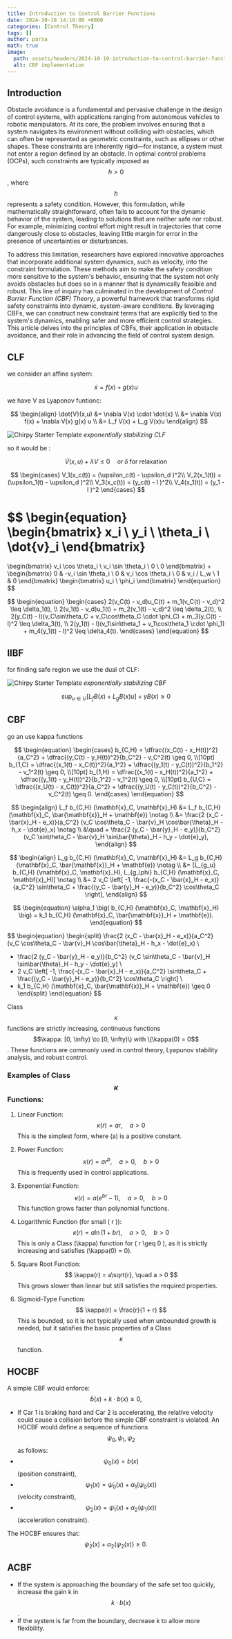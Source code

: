 ```yaml
---
title: Introduction to Control Barrier Functions
date: 2024-10-19 14:10:00 +0800
categories: [Control Theory]
tags: []
author: parsa
math: true
image:
  path: assets/headers/2024-10-19-introduction-to-control-barrier-functions.png
  alt: CBF implementation
---
```

## Introduction

Obstacle avoidance is a fundamental and pervasive challenge in the design of control systems, with applications ranging from autonomous vehicles to robotic manipulators. At its core, the problem involves ensuring that a system navigates its environment without colliding with obstacles, which can often be represented as geometric constraints, such as ellipses or other shapes. These constraints are inherently rigid—for instance, a system must not enter a region defined by an obstacle. In optimal control problems (OCPs), such constraints are typically imposed as $$h > 0$$, where $$h$$ represents a safety condition. However, this formulation, while mathematically straightforward, often fails to account for the dynamic behavior of the system, leading to solutions that are neither safe nor robust. For example, minimizing control effort might result in trajectories that come dangerously close to obstacles, leaving little margin for error in the presence of uncertainties or disturbances.

To address this limitation, researchers have explored innovative approaches that incorporate additional system dynamics, such as velocity, into the constraint formulation. These methods aim to make the safety condition more sensitive to the system's behavior, ensuring that the system not only avoids obstacles but does so in a manner that is dynamically feasible and robust. This line of inquiry has culminated in the development of *Control Barrier Function (CBF) Theory*, a powerful framework that transforms rigid safety constraints into dynamic, system-aware conditions. By leveraging CBFs, we can construct new constraint terms that are explicitly tied to the system's dynamics, enabling safer and more efficient control strategies. This article delves into the principles of CBFs, their application in obstacle avoidance, and their role in advancing the field of control system design.
## CLF

we consider an affine system:

$$
\dot{x} = f(x) + g(x)u
$$


we have V as Lyaponov funtionc:

$$
\begin{align}
\dot{V}(x,u) &= \nabla V(x) \cdot \dot{x} \\
       &= \nabla V(x) f(x) + \nabla V(x) g(x) u \\
       &= L_f V(x) + L_g V(x)u 
\end{align}
$$


![Chirpy Starter Template](/assets/articles/2024-10-19-clf.png)
_exponentially stabilizing CLF_

so it would be :

$$
\dot{V}(x,u) + \lambda V \leq 0 \quad \text{or} \; \delta \; \text{for relaxation}
$$

$$
\begin{cases} 
      V_1(x_c(t)) = (\upsilon_c(t) - \upsilon_d )^2\\ 
      V_2(x_1(t)) = (\upsilon_1(t) - \upsilon_d )^2\\
      V_3(x_c(t)) = (y_c(t) - l )^2\\
      V_4(x_1(t)) = (y_1 - l )^2
   \end{cases}
$$

$$
\begin{equation}
\begin{bmatrix}
x_i \\
y_i \\
\theta_i \\
\dot{v}_i
\end{bmatrix}
=
\begin{bmatrix}
v_i \cos \theta_i \\
v_i \sin \theta_i \\
0 \\
0
\end{bmatrix}
+
\begin{bmatrix}
0 & -v_i \sin \theta_i \\
0 & v_i \cos \theta_i \\
0 & v_i / L_w \\
1 & 0
\end{bmatrix}
\begin{bmatrix}
u_i \\
\phi_i 
\end{bmatrix}
\end{equation}
$$

$$
\begin{equation}
\begin{cases}
2(v_C(t) - v_d)u_C(t) + m_1(v_C(t) - v_d)^2 \leq \delta_1(t),  \\
2(v_1(t) - v_d)u_1(t) + m_2(v_1(t) - v_d)^2 \leq \delta_2(t), \\
2(y_C(t) - l)(v_C\sin\theta_C + v_C\cos\theta_C \cdot \phi_C) + m_3(y_C(t) - l)^2 \leq \delta_3(t),  \\
2(y_1(t) - l)(v_1\sin\theta_1 + v_1\cos\theta_1 \cdot \phi_1) + m_4(y_1(t) - l)^2 \leq \delta_4(t). 
\end{cases}
\end{equation}
$$


## llBF

for finding safe region we use the dual of CLF:
 

![Chirpy Starter Template](/assets/articles/2024-10-19-cbf.png)
_exponentially stabilizing CBF_

$$
\begin{equation}
\sup_{u \in U} \left[ L_f B(x) + L_g B(x) u \right] + \gamma B(x) \geq 0
\end{equation}
$$

## CBF

go an use kappa functions

$$
\begin{equation}
\begin{cases}
b_{C,H} = \dfrac{(x_C(t) - x_H(t))^2}{a_C^2} + \dfrac{(y_C(t) - y_H(t))^2}{b_C^2} - v_C^2(t) \geq 0, \\[10pt]
b_{1,C} = \dfrac{(x_1(t) - x_C(t))^2}{a_1^2} + \dfrac{(y_1(t) - y_C(t))^2}{b_1^2} - v_1^2(t) \geq 0, \\[10pt]
b_{1,H} = \dfrac{(x_1(t) - x_H(t))^2}{a_1^2} + \dfrac{(y_1(t) - y_H(t))^2}{b_1^2} - v_1^2(t) \geq 0, \\[10pt]
b_{U,C} = \dfrac{(x_U(t) - x_C(t))^2}{a_C^2} + \dfrac{(y_U(t) - y_C(t))^2}{b_C^2} - v_C^2(t) \geq 0.
\end{cases}
\end{equation}
$$

$$
\begin{align}
L_f b_{C,H} (\mathbf{x}_C, \mathbf{x}_H) &= L_f b_{C,H} (\mathbf{x}_C, \bar{\mathbf{x}}_H + \mathbf{e}) \notag \\
&= \frac{2 (x_C - \bar{x}_H - e_x)}{a_C^2} (v_C \cos\theta_C - \bar{v}_H \cos\bar{\theta}_H - h_x - \dot{e}_x) \notag \\
&\quad + \frac{2 (y_C - \bar{y}_H - e_y)}{b_C^2} (v_C \sin\theta_C - \bar{v}_H \sin\bar{\theta}_H - h_y - \dot{e}_y), 
\end{align}
$$

$$
\begin{align}
L_g b_{C,H} (\mathbf{x}_C, \mathbf{x}_H) &= L_g b_{C,H} (\mathbf{x}_C, \bar{\mathbf{x}}_H + \mathbf{e}) \notag \\
&= [L_{g_u} b_{C,H} (\mathbf{x}_C, \mathbf{x}_H), L_{g_\phi} b_{C,H} (\mathbf{x}_C, \mathbf{x}_H)] \notag \\
&= 2 v_C \left[ -1, \frac{-(x_C - \bar{x}_H - e_x)}{a_C^2} \sin\theta_C + \frac{(y_C - \bar{y}_H - e_y)}{b_C^2} \cos\theta_C \right], 
\end{align}
$$

$$
\begin{equation}
\alpha_1 \big( b_{C,H} (\mathbf{x}_C, \mathbf{x}_H) \big) = k_1 b_{C,H} (\mathbf{x}_C, \bar{\mathbf{x}}_H + \mathbf{e}).
\end{equation}
$$

$$
\begin{equation}
\begin{split}
\frac{2 (x_C - \bar{x}_H - e_x)}{a_C^2} (v_C \cos\theta_C - \bar{v}_H \cos\bar{\theta}_H - h_x - \dot{e}_x) \\
+ \frac{2 (y_C - \bar{y}_H - e_y)}{b_C^2} (v_C \sin\theta_C - \bar{v}_H \sin\bar{\theta}_H - h_y - \dot{e}_y) \\
+ 2 v_C \left[ -1, \frac{-(x_C - \bar{x}_H - e_x)}{a_C^2} \sin\theta_C + \frac{(y_C - \bar{y}_H - e_y)}{b_C^2} \cos\theta_C \right] \\
+ k_1 b_{C,H} (\mathbf{x}_C, \bar{\mathbf{x}}_H + \mathbf{e}) \geq 0
\end{split}
\end{equation}
$$

Class $$\kappa $$ functions are strictly increasing, continuous functions $$\kappa: [0, \infty) \to [0, \infty)\) with \(\kappa(0) = 0$$. These functions are commonly used in control theory, Lyapunov stability analysis, and robust control.



### Examples of Class $$\kappa$$ Functions:
1. Linear Function: 
   $$
   \kappa(r) = ar, \quad a > 0
   $$
   This is the simplest form, where \(a\) is a positive constant.

2. Power Function:
   $$
   \kappa(r) = ar^b, \quad a > 0, \quad b > 0
   $$
   This is frequently used in control applications.

3. Exponential Function:
   $$
   \kappa(r) = a(e^{br} - 1), \quad a > 0, \quad b > 0
   $$
   This function grows faster than polynomial functions.

4. Logarithmic Function (for small \( r \)):
   $$
   \kappa(r) = a \ln(1 + br), \quad a > 0, \quad b > 0
   $$
   This is only a Class \(\kappa\) function for \( r \geq 0 \), as it is strictly increasing and satisfies \(\kappa(0) = 0\).

5. Square Root Function:
   $$
   \kappa(r) = a\sqrt{r}, \quad a > 0
   $$
   This grows slower than linear but still satisfies the required properties.

6. Sigmoid-Type Function:
   $$
   \kappa(r) = \frac{r}{1 + r}
   $$
   This is bounded, so it is not typically used when unbounded growth is needed, but it satisfies the basic properties of a Class $$\kappa$$ function.



## HOCBF

A simple CBF would enforce:
   $$
   \dot{b}(x) + k \cdot b(x) \geq 0,
   $$

- If Car 1 is braking hard and Car 2 is accelerating, the relative velocity could cause a collision before the simple CBF constraint is violated.
An HOCBF would define a sequence of functions $$ \psi_0, \psi_1, \psi_2 $$ as follows:
- $$ \psi_0(x) = b(x) $$ (position constraint), 
- $$ \psi_1(x) = \dot{\psi}_0(x) + \alpha_1(\psi_0(x)) $$ (velocity constraint), 
- $$ \psi_2(x) = \dot{\psi}_1(x) + \alpha_2(\psi_1(x)) $$ (acceleration constraint).


The HOCBF ensures that:
$$
\dot{\psi}_2(x) + \alpha_2(\psi_2(x)) \geq 0.
$$


## ACBF

- If the system is approaching the boundary of the safe set too quickly, increase the gain k in $$k \cdot b(x)$$. 
- If the system is far from the boundary, decrease k to allow more flexibility.
